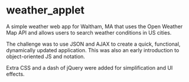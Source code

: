 # weather_applet

A simple weather web app for Waltham, MA that uses the Open Weather Map API and allows users to search weather conditions in US cities.

The challenge was to use JSON and AJAX to create a quick, functional, dynamically updated application. This was also an early introduction to object-oriented JS and notation.

Extra CSS and a dash of jQuery were added for simplification and UI effects.

